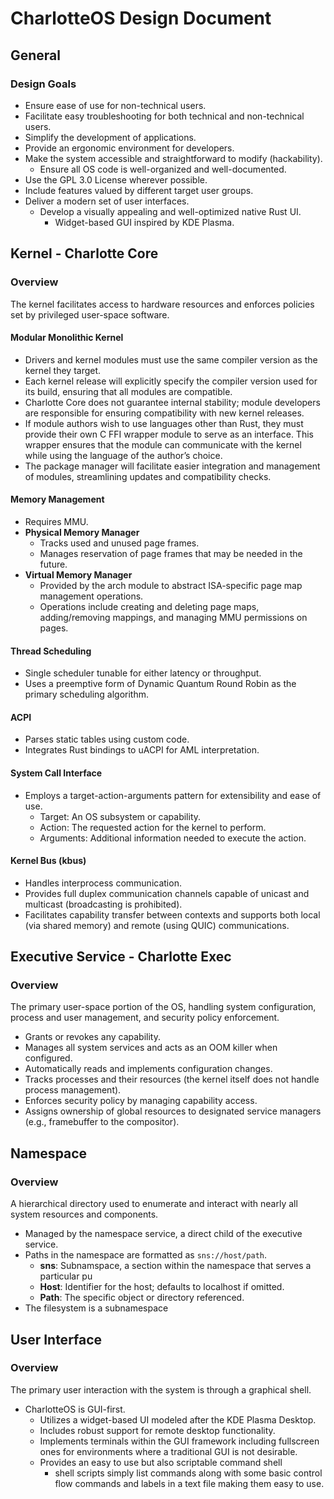 # CharlotteOS Design Document

## General

### Design Goals
- Ensure ease of use for non-technical users.
- Facilitate easy troubleshooting for both technical and non-technical users.
- Simplify the development of applications.
- Provide an ergonomic environment for developers.
- Make the system accessible and straightforward to modify (hackability).
  - Ensure all OS code is well-organized and well-documented.
- Use the GPL 3.0 License wherever possible.
- Include features valued by different target user groups.
- Deliver a modern set of user interfaces.
  - Develop a visually appealing and well-optimized native Rust UI.
    - Widget-based GUI inspired by KDE Plasma.

## Kernel - Charlotte Core

### Overview
The kernel facilitates access to hardware resources and enforces policies set by privileged user-space software.

#### Modular Monolithic Kernel
- Drivers and kernel modules must use the same compiler version as the kernel they target.
- Each kernel release will explicitly specify the compiler version used for its build, ensuring that all modules are compatible.
- Charlotte Core does not guarantee internal stability; module developers are responsible for ensuring compatibility with new kernel releases.
- If module authors wish to use languages other than Rust, they must provide their own C FFI wrapper module to serve as an interface. This wrapper ensures that the module can communicate with the kernel while using the language of the author’s choice.
- The package manager will facilitate easier integration and management of modules, streamlining updates and compatibility checks.

#### Memory Management
- Requires MMU.
- **Physical Memory Manager**
  - Tracks used and unused page frames.
  - Manages reservation of page frames that may be needed in the future.
- **Virtual Memory Manager**
  - Provided by the arch module to abstract ISA-specific page map management operations.
  - Operations include creating and deleting page maps, adding/removing mappings, and managing MMU permissions on pages.

#### Thread Scheduling
- Single scheduler tunable for either latency or throughput.
- Uses a preemptive form of Dynamic Quantum Round Robin as the primary scheduling algorithm.

#### ACPI
- Parses static tables using custom code.
- Integrates Rust bindings to uACPI for AML interpretation.

#### System Call Interface
- Employs a target-action-arguments pattern for extensibility and ease of use.
  - Target: An OS subsystem or capability.
  - Action: The requested action for the kernel to perform.
  - Arguments: Additional information needed to execute the action.

#### Kernel Bus (kbus)
- Handles interprocess communication.
- Provides full duplex communication channels capable of unicast and multicast (broadcasting is prohibited).
- Facilitates capability transfer between contexts and supports both local (via shared memory) and remote (using QUIC) communications.

## Executive Service - Charlotte Exec

### Overview
The primary user-space portion of the OS, handling system configuration, process and user management, and security policy enforcement.

- Grants or revokes any capability.
- Manages all system services and acts as an OOM killer when configured.
- Automatically reads and implements configuration changes.
- Tracks processes and their resources (the kernel itself does not handle process management).
- Enforces security policy by managing capability access.
- Assigns ownership of global resources to designated service managers (e.g., framebuffer to the compositor).

## Namespace

### Overview
A hierarchical directory used to enumerate and interact with nearly all system resources and components.

- Managed by the namespace service, a direct child of the executive service.
- Paths in the namespace are formatted as `sns://host/path`.
  - **sns**: Subnamspace, a section within the namespace that serves a particular pu
  - **Host**: Identifier for the host; defaults to localhost if omitted.
  - **Path**: The specific object or directory referenced.
- The filesystem is a subnamespace

## User Interface

### Overview
The primary user interaction with the system is through a graphical shell.

- CharlotteOS is GUI-first.
  - Utilizes a widget-based UI modeled after the KDE Plasma Desktop.
  - Includes robust support for remote desktop functionality.
  - Implements terminals within the GUI framework including fullscreen ones for environments where a traditional GUI is not desirable.
  - Provides an easy to use but also scriptable command shell
    - shell scripts simply list commands along with some basic control flow commands and labels in a text file making them easy to use.
